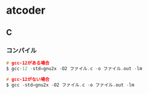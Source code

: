 # atcoder

## C

### コンパイル

```c
# gcc-12がある場合
$ gcc-12 -std=gnu2x -O2 ファイル.c -o ファイル.out -lm

# gcc-12がない場合
$ gcc -std=gnu2x -O2 ファイル.c -o ファイル.out -lm
```
